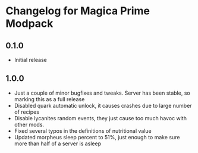 # Changelog for Magica Prime Modpack
## 0.1.0
* Initial release
## 1.0.0
* Just a couple of minor bugfixes and tweaks. Server has been stable, so marking this as a full release
* Disabled quark automatic unlock, it causes crashes due to large number of recipes
* Disable lycanites random events, they just cause too much havoc with other mods.
* Fixed several typos in the definitions of nutritional value
* Updated morpheus sleep percent to 51%, just enough to make sure more than half of a server is asleep
